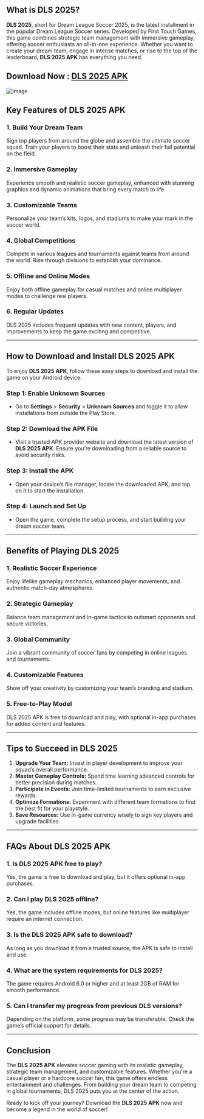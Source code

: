 
## What is DLS 2025?

**DLS 2025**, short for Dream League Soccer 2025, is the latest installment in the popular Dream League Soccer series. Developed by First Touch Games, this game combines strategic team management with immersive gameplay, offering soccer enthusiasts an all-in-one experience. Whether you want to create your dream team, engage in intense matches, or rise to the top of the leaderboard, **DLS 2025 APK** has everything you need.

## Download Now : [DLS 2025 APK](https://tinyurl.com/3nv6vdf4)

![image](https://github.com/user-attachments/assets/c50d4cb1-b8c8-4acc-af7a-78504ad9eecb)

## Key Features of DLS 2025 APK

### 1. **Build Your Dream Team**
Sign top players from around the globe and assemble the ultimate soccer squad. Train your players to boost their stats and unleash their full potential on the field.

### 2. **Immersive Gameplay**
Experience smooth and realistic soccer gameplay, enhanced with stunning graphics and dynamic animations that bring every match to life.

### 3. **Customizable Teams**
Personalize your team’s kits, logos, and stadiums to make your mark in the soccer world.

### 4. **Global Competitions**
Compete in various leagues and tournaments against teams from around the world. Rise through divisions to establish your dominance.

### 5. **Offline and Online Modes**
Enjoy both offline gameplay for casual matches and online multiplayer modes to challenge real players.

### 6. **Regular Updates**
DLS 2025 includes frequent updates with new content, players, and improvements to keep the game exciting and competitive.

---

## How to Download and Install DLS 2025 APK

To enjoy **DLS 2025 APK**, follow these easy steps to download and install the game on your Android device:

### Step 1: Enable Unknown Sources
- Go to **Settings** > **Security** > **Unknown Sources** and toggle it to allow installations from outside the Play Store.

### Step 2: Download the APK File
- Visit a trusted APK provider website and download the latest version of **DLS 2025 APK**. Ensure you’re downloading from a reliable source to avoid security risks.

### Step 3: Install the APK
- Open your device’s file manager, locate the downloaded APK, and tap on it to start the installation.

### Step 4: Launch and Set Up
- Open the game, complete the setup process, and start building your dream soccer team.

---

## Benefits of Playing DLS 2025

### 1. **Realistic Soccer Experience**
Enjoy lifelike gameplay mechanics, enhanced player movements, and authentic match-day atmospheres.

### 2. **Strategic Gameplay**
Balance team management and in-game tactics to outsmart opponents and secure victories.

### 3. **Global Community**
Join a vibrant community of soccer fans by competing in online leagues and tournaments.

### 4. **Customizable Features**
Show off your creativity by customizing your team’s branding and stadium.

### 5. **Free-to-Play Model**
DLS 2025 APK is free to download and play, with optional in-app purchases for added content and features.

---

## Tips to Succeed in DLS 2025

1. **Upgrade Your Team:** Invest in player development to improve your squad’s overall performance.
2. **Master Gameplay Controls:** Spend time learning advanced controls for better precision during matches.
3. **Participate in Events:** Join time-limited tournaments to earn exclusive rewards.
4. **Optimize Formations:** Experiment with different team formations to find the best fit for your playstyle.
5. **Save Resources:** Use in-game currency wisely to sign key players and upgrade facilities.

---

## FAQs About DLS 2025 APK

### 1. Is DLS 2025 APK free to play?
Yes, the game is free to download and play, but it offers optional in-app purchases.

### 2. Can I play DLS 2025 offline?
Yes, the game includes offline modes, but online features like multiplayer require an internet connection.

### 3. Is the DLS 2025 APK safe to download?
As long as you download it from a trusted source, the APK is safe to install and use.

### 4. What are the system requirements for DLS 2025?
The game requires Android 6.0 or higher and at least 2GB of RAM for smooth performance.

### 5. Can I transfer my progress from previous DLS versions?
Depending on the platform, some progress may be transferable. Check the game’s official support for details.

---

## Conclusion

The **DLS 2025 APK** elevates soccer gaming with its realistic gameplay, strategic team management, and customizable features. Whether you're a casual player or a hardcore soccer fan, this game offers endless entertainment and challenges. From building your dream team to competing in global tournaments, DLS 2025 puts you at the center of the action.

Ready to kick off your journey? Download the **DLS 2025 APK** now and become a legend in the world of soccer!
